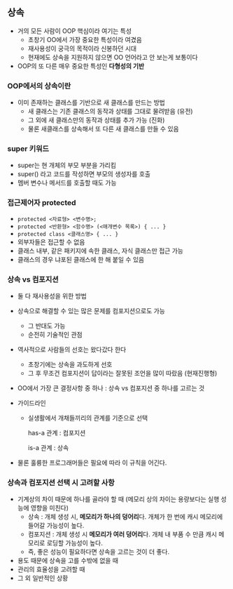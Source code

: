 ## 상속

- 거의 모든 사람이 OOP 핵심이라 여기는 특성
  - 초창기 OO에서 가장 중요한 특성이라 여겼음
  - 재사용성이 궁극의 목적이라 신봉하던 시대
  - 현재에도 상속을 지원하지 않으면 OO 언어라고 안 보는게 보통이다
- OOP의 또 다른 매우 중요한 특성인 **다형성의 기반**



### OOP에서의 상속이란

- 이미 존재하는 클래스를 기반으로 새 클래스를 만드는 방법
  - 새 클래스는 기존 클래스의 동작과 상태를 그대로 물려받음 (유전)
  - 그 외에 새 클래스만의 동작과 상태를 추가 가능 (진화)
  - 물론 새클래스를 상속해서 또 다른 새 클래스를 만들 수 있음

### super 키워드

- super는 현 개체의 부모 부분을 가리킴
- super() 라고 코드를 작성하면 부모의 생성자를 호출
- 멤버 변수나 메서드를 호출할 때도 가능

### 접근제어자 protected
- `protected <자료형> <변수명>;`
- `protected <반환형> <함수명> (<매개변수 목록>) { ... }`
- `protected class <클래스명> { ... }`
- 외부자들은 접근할 수 없음
- 클래스 내부, 같은 패키지에 속한 클래스, 자식 클래스만 접근 가능
- 클래스의 경우 냐포된 클래스에 한 해 붙일 수 있음



### 상속 vs 컴포지션

- 둘 다 재사용성을 위한 방법
- 상속으로 해결할 수 있는 많은 문제를 컴포지션으로도 가능
  - 그 반대도 가능
  - 순전히 기술적인 관점
- 역사적으로 사람들의 선호는 왔다갔다 한다
  - 초창기에는 상속을 과도하게 선호
  - 그 후 무조건 컴포지션이 답이라는 잘못된 조언을 많이 따랐음 (현재진행형)
- OO에서 가장 큰 결정사항 중 하나 : 상속 vs 컴포지션 중 하나를 고르는 것

- 가이드라인

  - 실생활에서 개채들끼리의 관계를 기준으로 선택

    has-a 관계 : 컴포지션

    is-a 관계 : 상속

- 물론 훌륭한 프로그래머들은 필요에 따라 이 규칙을 어긴다.



### 상속과 컴포지션 선택 시 고려할 사항

- 기계상의 차이 때문에 하나를 골라야 할 때 (메모리 상의 차이는 용량보다는 실행 성능에 영향을 미친다)
  - 상속 : 개체 생성 시, **메모리가 하나의 덩어리**다. 개체가 한 번에 캐시 메모리에 들어갈 가능성이 높다.
  - 컴포지션 : 개체 생성 시 **메모리가 여러 덩어리**다. 개체 내 부품 수 만큼 캐시 메모리로 로딩할 가능성이 높다.
  - 즉, 좋은 성능이 필요하다면 상속을 고르는 것이 더 좋다.
- 용도 때문에 상쇽을 고를 수밖에 없을 때
- 관리의 효율성을 고려할 때
- 그 외 일반적인 상황